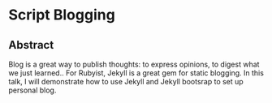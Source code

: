 # Script Blogging
## Abstract
Blog is a great way to publish thoughts: to express opinions, to digest what we just learned.. For Rubyist, Jekyll is a great gem for static blogging. In this talk, I will demonstrate how to use Jekyll and Jekyll bootsrap to set up personal blog.